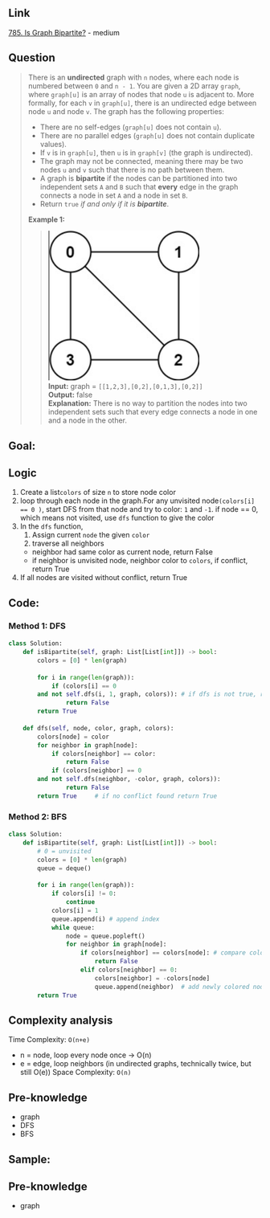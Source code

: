## Link
[785. Is Graph Bipartite?](https://leetcode.com/problems/is-graph-bipartite/description/) - medium
## Question

>There is an **undirected** graph with `n` nodes, where each node is numbered between `0` and `n - 1`. You are given a 2D array `graph`, where `graph[u]` is an array of nodes that node `u` is adjacent to. More formally, for each `v` in `graph[u]`, there is an undirected edge between node `u` and node `v`. The graph has the following properties:
> - There are no self-edges (`graph[u]` does not contain `u`).
> - There are no parallel edges (`graph[u]` does not contain duplicate values).
> - If `v` is in `graph[u]`, then `u` is in `graph[v]` (the graph is undirected).
> - The graph may not be connected, meaning there may be two nodes `u` and `v` such that there is no path between them.
> - A graph is **bipartite** if the nodes can be partitioned into two independent sets `A` and `B` such that **every** edge in the graph connects a node in set `A` and a node in set `B`.
> - Return `true` _if and only if it is **bipartite**_.
>
>**Example 1:** <br>
>><img src="pic/pic_785.Is_Graph_Bipartite.png" width="300"/><br>
>>	**Input:** graph = `[[1,2,3],[0,2],[0,1,3],[0,2]]`<br>
>>	**Output:** false<br>
>>	**Explanation:** There is no way to partition the nodes into two independent sets such that every edge connects a node in one and a node in the other.
## Goal:

## Logic
1. Create a list`colors` of size `n` to store node color
2. loop through each node in the graph.For any unvisited node`(colors[i] == 0 )`, start DFS from that node and try to color: `1` and `-1`. if node == 0, which means not visited, use `dfs` function to give the color
3. In the `dfs` function, 
	1. Assign current `node` the given `color`
	2. traverse all neighbors
	- neighbor had same color as current node, return False
	- if neighbor is unvisited node, neighbor color to `colors`, if conflict, return True
4. If all nodes are visited without conflict, return True
## Code:
### Method 1: DFS 
```python
class Solution:
    def isBipartite(self, graph: List[List[int]]) -> bool:
        colors = [0] * len(graph)

        for i in range(len(graph)):
            if (colors[i] == 0
		and not self.dfs(i, 1, graph, colors)):	# if dfs is not true, return False
                return False
        return True
    
    def dfs(self, node, color, graph, colors):
        colors[node] = color
        for neighbor in graph[node]:
            if colors[neighbor] == color:
                return False
            if (colors[neighbor] == 0
		and not self.dfs(neighbor, -color, graph, colors)):
                return False
        return True 	# if no conflict found return True
```
### Method 2: BFS
```python
class Solution:
    def isBipartite(self, graph: List[List[int]]) -> bool:
        # 0 = unvisited
        colors = [0] * len(graph)
        queue = deque()

        for i in range(len(graph)):
            if colors[i] != 0:
                continue
            colors[i] = 1
            queue.append(i) # append index
            while queue:
                node = queue.popleft() 
                for neighbor in graph[node]:
                    if colors[neighbor] == colors[node]: # compare color to node
                        return False
                    elif colors[neighbor] == 0:
                        colors[neighbor] = -colors[node]
                        queue.append(neighbor)  # add newly colored node to queue
        return True
```
## Complexity analysis
Time Complexity:  `O(n+e)` 
- n = node, loop every node once -> O(n)
- e = edge, loop neighbors (in undirected graphs, technically twice, but still O(e))
Space Complexity: `O(n)`
## Pre-knowledge
- graph
- DFS
- BFS

## Sample: 


## Pre-knowledge
- graph
